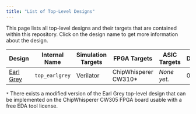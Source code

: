 ```yaml
---
title: "List of Top-Level Designs"
---
```


This page lists all top-level designs and their targets that are contained within this repository.
Click on the design name to get more information about the design.

| Design | Internal Name | Simulation Targets | FPGA Targets | ASIC Targets | Description |
|--------|---------------|--------------------|--------------|--------------|-------------|
| [Earl Grey](../../hw/top_earlgrey/doc/specification.md) | `top_earlgrey` | Verilator | ChipWhisperer CW310\* | *None yet.* | 0.1 release |

`*` There exists a modified version of the Earl Grey top-level design that can be implemented on the ChipWhisperer CW305 FPGA board usable with a free EDA tool license.
